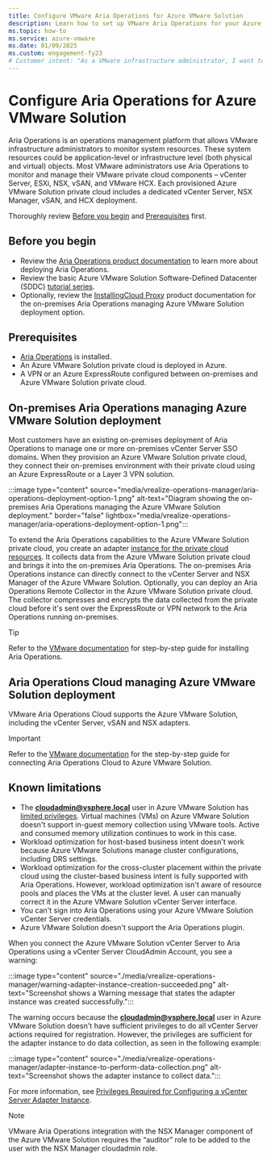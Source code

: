 ```yaml
---
title: Configure VMware Aria Operations for Azure VMware Solution
description: Learn how to set up VMware Aria Operations for your Azure VMware Solution private cloud.
ms.topic: how-to
ms.service: azure-vmware
ms.date: 01/09/2025
ms.custom: engagement-fy23
# Customer intent: "As a VMware infrastructure administrator, I want to configure Aria Operations for my Azure VMware Solution, so that I can effectively monitor and manage system resources in my private cloud environment."
---
```


# Configure Aria Operations for Azure VMware Solution

Aria Operations is an operations management platform that allows VMware infrastructure administrators to monitor system resources. These system resources could be application-level or infrastructure level (both physical and virtual) objects. Most VMware administrators use Aria Operations to monitor and manage their VMware private cloud components – vCenter Server, ESXi, NSX, vSAN, and VMware HCX. Each provisioned Azure VMware Solution private cloud includes a dedicated vCenter Server, NSX Manager, vSAN, and HCX deployment.

Thoroughly review [Before you begin](#before-you-begin) and [Prerequisites](#prerequisites) first.

## Before you begin
* Review the [Aria Operations product documentation](https://techdocs.broadcom.com/us/en/vmware-cis/aria/aria-operations/8-18.html) to learn more about deploying Aria Operations.
* Review the basic Azure VMware Solution Software-Defined Datacenter (SDDC) [tutorial series](tutorial-network-checklist.md).
* Optionally, review the [InstallingCloud Proxy](https://techdocs.broadcom.com/us/en/vmware-cis/aria/aria-operations/8-18/getting-started-with-vmware-aria-operations-8-18/-post-installation-considerations/installing-cloud-proxy-in-vrealize-operations-manager.html) product documentation for the on-premises Aria Operations managing Azure VMware Solution deployment option.

## Prerequisites
* [Aria Operations](https://techdocs.broadcom.com/us/en/vmware-cis/aria/aria-operations/8-18/getting-started-with-vmware-aria-operations-8-18/about-installing/workflow-of-vrealize-operations-manager-installation.html) is installed.
* An Azure VMware Solution private cloud is deployed in Azure.
* A VPN or an Azure ExpressRoute configured between on-premises and Azure VMware Solution private cloud.

## On-premises Aria Operations managing Azure VMware Solution deployment
Most customers have an existing on-premises deployment of Aria Operations to manage one or more on-premises vCenter Server SSO domains. When they provision an Azure VMware Solution private cloud, they connect their on-premises environment with their private cloud using an Azure ExpressRoute or a Layer 3 VPN solution.

:::image type="content" source="media/vrealize-operations-manager/aria-operations-deployment-option-1.png" alt-text="Diagram showing the on-premises Aria Operations managing the Azure VMware Solution deployment." border="false" lightbox="media/vrealize-operations-manager/aria-operations-deployment-option-1.png":::

To extend the Aria Operations capabilities to the Azure VMware Solution private cloud, you create an adapter [instance for the private cloud resources](https://techdocs.broadcom.com/us/en/vmware-cis/aria/aria-operations/8-18/vmware-aria-operations-configuration-guide-8-18/connect-to-data-sources/azure-vmware-solution/configure-azure-vmware-solution-in-vrealize-operations-manager.html). It collects data from the Azure VMware Solution private cloud and brings it into the on-premises Aria Operations. The on-premises Aria Operations instance can directly connect to the vCenter Server and NSX Manager of the Azure VMware Solution. Optionally, you can deploy an Aria Operations Remote Collector in the Azure VMware Solution private cloud. The collector compresses and encrypts the data collected from the private cloud before it's sent over the ExpressRoute or VPN network to the Aria Operations running on-premises.

> [!TIP]
> Refer to the [VMware documentation](https://techdocs.broadcom.com/us/en/vmware-cis/aria/aria-operations/8-18/getting-started-with-vmware-aria-operations-8-18/about-installing/workflow-of-vrealize-operations-manager-installation.html) for step-by-step guide for installing Aria Operations.

## Aria Operations Cloud managing Azure VMware Solution deployment
VMware Aria Operations Cloud supports the Azure VMware Solution, including the vCenter Server, vSAN and NSX adapters.

> [!IMPORTANT]
> Refer to the [VMware documentation](https://techdocs.broadcom.com/us/en/vmware-cis/aria/aria-operations/8-18/vmware-aria-operations-configuration-guide-8-18/connect-to-data-sources/azure-vmware-solution/configure-azure-vmware-solution-in-vrealize-operations-manager.html) for the step-by-step guide for connecting Aria Operations Cloud to Azure VMware Solution.

## Known limitations

- The **cloudadmin@vsphere.local** user in Azure VMware Solution has [limited privileges](architecture-identity.md). Virtual machines (VMs) on Azure VMware Solution doesn't support in-guest memory collection using VMware tools. Active and consumed memory utilization continues to work in this case.
- Workload optimization for host-based business intent doesn't work because Azure VMware Solutions manage cluster configurations, including DRS settings.
- Workload optimization for the cross-cluster placement within the private cloud using the cluster-based business intent is fully supported with Aria Operations. However, workload optimization isn't aware of resource pools and places the VMs at the cluster level. A user can manually correct it in the Azure VMware Solution vCenter Server interface.
- You can't sign into Aria Operations using your Azure VMware Solution vCenter Server credentials.
- Azure VMware Solution doesn't support the Aria Operations plugin.

When you connect the Azure VMware Solution vCenter Server to Aria Operations using a vCenter Server CloudAdmin Account, you see a warning:

:::image type="content" source="./media/vrealize-operations-manager/warning-adapter-instance-creation-succeeded.png" alt-text="Screenshot shows a Warning message that states the adapter instance was created successfully.":::

The warning occurs because the **cloudadmin@vsphere.local** user in Azure VMware Solution doesn't have sufficient privileges to do all vCenter Server actions required for registration. However, the privileges are sufficient for the adapter instance to do data collection, as seen in the following example:

:::image type="content" source="./media/vrealize-operations-manager/adapter-instance-to-perform-data-collection.png" alt-text="Screenshot shows the adapter instance to collect data.":::

For more information, see [Privileges Required for Configuring a vCenter Server Adapter Instance](https://techdocs.broadcom.com/us/en/vmware-cis/aria/aria-operations/8-18/vmware-aria-operations-configuration-guide-8-18/connect-to-data-sources/vsphere/configuring-a-vcenter-server-cloud-account-in-vrealize-operations/privileges-required-for-configuring-a-vcenter-adapter-instance.html).

> [!NOTE]
> VMware Aria Operations integration with the NSX Manager component of the Azure VMware Solution requires the “auditor” role to be added to the user with the NSX Manager cloudadmin role.

<!-- LINKS - external -->

<!-- LINKS - internal -->
